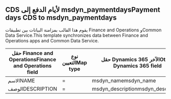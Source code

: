 ## <a name="payment-days-cds-to-msdyn_paymentdays"></a><span data-ttu-id="acfa6-101">CDS لأيام الدفع إلى msdyn_paymentdays</span><span class="sxs-lookup"><span data-stu-id="acfa6-101">Payment days CDS to msdyn_paymentdays</span></span>

<span data-ttu-id="acfa6-102">يقوم هذا القالب بمزامنة البيانات بين تطبيقات Finance and Operations وCommon Data Service.</span><span class="sxs-lookup"><span data-stu-id="acfa6-102">This template synchronizes data between Finance and Operations apps and Common Data Service.</span></span>

<span data-ttu-id="acfa6-103">حقل Finance and Operations</span><span class="sxs-lookup"><span data-stu-id="acfa6-103">Finance and Operations field</span></span> | <span data-ttu-id="acfa6-104">نوع التعيين</span><span class="sxs-lookup"><span data-stu-id="acfa6-104">Map type</span></span> | <span data-ttu-id="acfa6-105">حقل Dynamics 365 الآخر</span><span class="sxs-lookup"><span data-stu-id="acfa6-105">Other Dynamics 365 field</span></span> | <span data-ttu-id="acfa6-106">القيمة الافتراضية</span><span class="sxs-lookup"><span data-stu-id="acfa6-106">Default value</span></span>
---|---|---|---
<span data-ttu-id="acfa6-107">الاسم</span><span class="sxs-lookup"><span data-stu-id="acfa6-107">NAME</span></span> | = | <span data-ttu-id="acfa6-108">msdyn_name</span><span class="sxs-lookup"><span data-stu-id="acfa6-108">msdyn_name</span></span> | 
<span data-ttu-id="acfa6-109">الوصف</span><span class="sxs-lookup"><span data-stu-id="acfa6-109">DESCRIPTION</span></span> | = | <span data-ttu-id="acfa6-110">msdyn_description</span><span class="sxs-lookup"><span data-stu-id="acfa6-110">msdyn_description</span></span> | 
